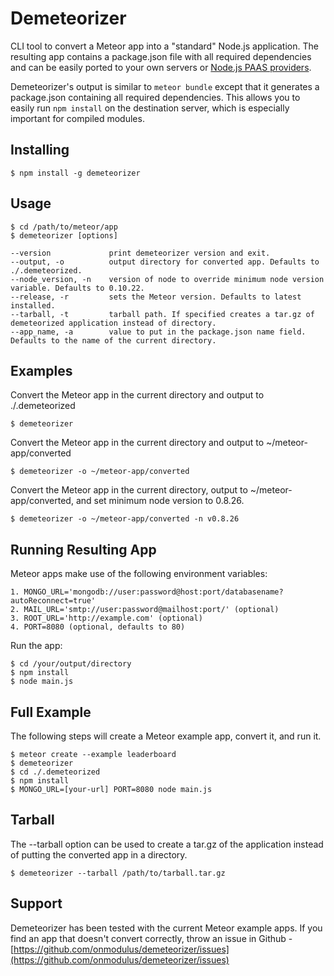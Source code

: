 Demeteorizer
=================

CLI tool to convert a Meteor app into a "standard" Node.js application. The resulting app contains
a package.json file with all required dependencies and can be easily ported to your own servers or
[Node.js PAAS providers](https://github.com/joyent/node/wiki/Node-Hosting).

Demeteorizer's output is similar to `meteor bundle` except that it generates a package.json containing 
all required dependencies. This allows you to easily run `npm install` on the destination server,
which is especially important for compiled modules.

## Installing
    $ npm install -g demeteorizer

## Usage
    $ cd /path/to/meteor/app
    $ demeteorizer [options]

    --version             print demeteorizer version and exit.
    --output, -o          output directory for converted app. Defaults to ./.demeteorized.
    --node_version, -n    version of node to override minimum node version variable. Defaults to 0.10.22.
    --release, -r         sets the Meteor version. Defaults to latest installed.
    --tarball, -t         tarball path. If specified creates a tar.gz of demeteorized application instead of directory.
    --app_name, -a        value to put in the package.json name field. Defaults to the name of the current directory.

## Examples
Convert the Meteor app in the current directory and output to ./.demeteorized

    $ demeteorizer

Convert the Meteor app in the current directory and output to ~/meteor-app/converted

    $ demeteorizer -o ~/meteor-app/converted

Convert the Meteor app in the current directory, output to ~/meteor-app/converted, and set minimum
node version to 0.8.26.

    $ demeteorizer -o ~/meteor-app/converted -n v0.8.26

## Running Resulting App
Meteor apps make use of the following environment variables:

    1. MONGO_URL='mongodb://user:password@host:port/databasename?autoReconnect=true'
    2. MAIL_URL='smtp://user:password@mailhost:port/' (optional)
    3. ROOT_URL='http://example.com' (optional)
    4. PORT=8080 (optional, defaults to 80)

Run the app:

    $ cd /your/output/directory
    $ npm install
    $ node main.js

## Full Example
The following steps will create a Meteor example app, convert it, and run it.

    $ meteor create --example leaderboard
    $ demeteorizer
    $ cd ./.demeteorized
    $ npm install
    $ MONGO_URL=[your-url] PORT=8080 node main.js

## Tarball
The --tarball option can be used to create a tar.gz of the application instead of putting the
converted app in a directory.

    $ demeteorizer --tarball /path/to/tarball.tar.gz

## Support
Demeteorizer has been tested with the current Meteor example apps. If you find an app that doesn't
convert correctly, throw an issue in Github -
[https://github.com/onmodulus/demeteorizer/issues](https://github.com/onmodulus/demeteorizer/issues)

